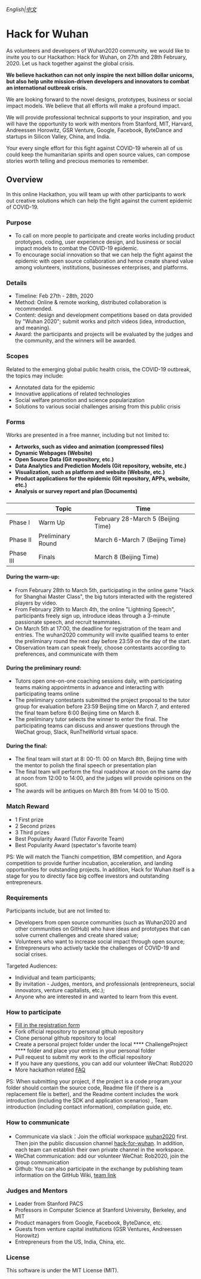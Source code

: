 *English|[中文](README.md)*
# Hack for Wuhan
As volunteers and developers of Wuhan2020 community, we would like to invite you to our Hackathon: Hack for Wuhan, on 27th and 28th February, 2020. Let us hack together against the global crisis.

**We believe hackathon can not only inspire the next billion dollar unicorns, but also help unite mission-driven developers and innovators to combat an international outbreak crisis.**

We are looking forward to the novel designs, prototypes, business or social impact models. We believe that all efforts will make a profound impact.

We will provide professional technical supports to your inspiration, and you will have the opportunity to work with mentors from Stanford, MIT, Harvard, Andreessen Horowitz, GSR Venture, Google, Facebook, ByteDance and startups in Silicon Valley, China, and India.

Your every single effort for this fight against COVID-19 wherein all of us could keep the humanitarian spirits and open source values, can compose stories worth telling and precious memories to remember.  

## Overview
In this online Hackathon, you will team up with other participants to work out creative solutions which can help the fight against the current epidemic of COVID-19.

### Purpose
* To call on more people to participate and create works including product prototypes, coding, user experience design, and business or social impact models to combat the COVID-19 epidemic.
* To encourage social innovation so that we can help the fight against the epidemic with open source collaboration and hence create shared value among volunteers, institutions, businesses enterprises, and platforms.
  
### Details
* Timeline: Feb 27th - 28th, 2020
* Method: Online & remote working, distributed collaboration is recommended.
* Content: design and development competitions based on data provided by "Wuhan 2020"; submit works and pitch videos (idea, introduction, and meaning).
* Award: the participants and projects will be evaluated by the judges and the community, and the winners will be awarded.

### Scopes
Related to the emerging global public health crisis, the COVID-19 outbreak, the topics may include:
* Annotated data for the epidemic
* Innovative applications of related technologies
* Social welfare promotion and science popularization
* Solutions to various social challenges arising from this public crisis
  
### Forms
Works are presented in a free manner, including but not limited to:
* **Artworks, such as video and animation (compressed files)**
* **Dynamic Webpages (Website)**
* **Open Source Data (Git repository, etc.)**
* **Data Analytics and Prediction Models (Git repository, website, etc.)**
* **Visualization, such as platform and website (Website, etc.)**
* **Product applications for the epidemic (Git repository, APPs, website, etc.)**
* **Analysis or survey report and plan (Documents)**

### 

| | Topic | Time |
| ------ | ---- | ------------------- |
Phase I | Warm Up | February 28-March 5 (Beijing Time) |
Phase II | Preliminary Round | March 6-March 7 (Beijing Time) |
Phase III | Finals | March 8 (Beijing Time) |
#### During the warm-up:

* From February 28th to March 5th, participating in the online game "Hack for Shanghai Master Class", the big tutors interacted with the registered players by video.
* From February 29th to March 4th, the online "Lightning Speech", participants freely sign up, introduce ideas through a 3-minute passionate speech, and recruit teammates.
* On March 5th at 17:00, the deadline for registration of the team and entries. The wuhan2020 community will invite qualified teams to enter the preliminary round the next day before 23:59 on the day of the start.
* Observation team can speak freely, choose contestants according to preferences, and communicate with them

#### During the preliminary round:

* Tutors open one-on-one coaching sessions daily, with participating teams making appointments in advance and interacting with participating teams online
* The preliminary contestants submitted the project proposal to the tutor group for evaluation before 23:59 Beijing time on March 7, and entered the final team before 6:00 Beijing time on March 8.
* The preliminary tutor selects the winner to enter the final. The participating teams can discuss and answer questions through the WeChat group, Slack, RunTheWorld virtual space.

#### During the final:

* The final team will start at 8: 00-11: 00 on March 8th, Beijing time with the mentor to polish the final speech or presentation plan
* The final team will perform the final roadshow at noon on the same day at noon from 12:00 to 14:00, and the judges will provide opinions on the spot.
* The awards will be antiques on March 8th from 14:00 to 15:00.

### Match Reward
* 1 First prize
* 2 Second prizes
* 3 Third prizes
* Best Popularity Award (Tutor Favorite Team)
* Best Popularity Award (spectator's favorite team)

PS: We will match the Tianchi competition, IBM competition, and Agora competition to provide further incubation, acceleration, and landing opportunities for outstanding projects.
In addition, Hack for Wuhan itself is a stage for you to directly face big coffee investors and outstanding entrepreneurs.

### Requirements
Participants include, but are not limited to:
* Developers from open source communities (such as Wuhan2020 and other communities on GitHub) who have ideas and prototypes that can solve current challenges and create shared value;
* Volunteers who want to increase social impact through open source;
* Entrepreneurs who actively tackle the challenges of COVID-19 and social crises.

Targeted Audiences:
* Individual and team participants;
* By invitation - Judges, mentors, and professionals (entrepreneurs, social innovators, venture capitalists, etc.);
* Anyone who are interested in and wanted to learn from this event.


### How to participate
* [Fill in the registration form](https://www.bagevent.com/event/6365361)
* Fork official repository to personal github repository
* Clone personal github repository to local 
* Create a personal project folder under the local **** ChallengeProject **** folder and place your entries in your personal folder
* Pull request to submit my work to the official repository
* If you have any questions, you can add our volunteer WeChat: Rob2020
* More hackathon related [FAQ](https://mp.weixin.qq.com/s/aTpSMgzkTApSOa82obkFqQ)

PS: When submitting your project, if the project is a code program,your folder should contain the source code, Readme file (if there is a replacement file is better), and the Readme content includes the work introduction (including the SDK and application scenarios) , Team introduction (including contact information), compilation guide, etc.

### How to communicate
* Communicate via slack：Join the official workspace [wuhan2020](https://join.slack.com/t/wuhan2020/shared_invite/enQtOTQxMTU4MzgyNTYwLWIxMTMyNWI4NWE2YTk3NGRjZGJhMjUzNmJhMjg1MDQ3OTEzNDE5NGY4MWFhMjRlYWU4MmE3ZGQyOGU4N2YwMzY) first. Then join the public discussion channel [hack-for-wuhan](https://app.slack.com/client/TT5U1VCPQ/CUBUWGJKE). In addition, each team can establish their own private channel in the workspace.
* WeChat communication: add our volunteer WeChat: Rob2020, join the group communication
* Github: You can also participate in the exchange by publishing team information on the GitHub Wiki, [team link](https://github.com/wuhan2020/Hackathon/wiki)

### Judges and Mentors
* Leader from Stanford PACS
* Professors in Computer Science at Stanford University, Berkeley, and MIT
* Product managers from Google, Facebook, ByteDance, etc.
* Guests from venture capital institutions (GSR Ventures, Andreessen Horowitz)
* Entrepreneurs from the US, India, China, etc.

### License
This software is under the MIT License (MIT).
